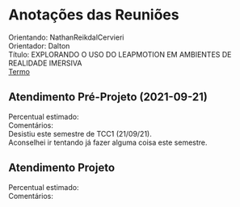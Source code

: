 # Anotações das Reuniões

Orientando: NathanReikdalCervieri  
Orientador: Dalton  
Título: EXPLORANDO O USO DO LEAPMOTION EM AMBIENTES DE REALIDADE IMERSIVA  
[Termo](NathanReikdalCervieri_Termo.pdf "Termo")  

## Atendimento Pré-Projeto (2021-09-21)

Percentual estimado:  
Comentários:  
Desistiu este semestre de TCC1 (21/09/21).  
Aconselhei ir tentando já fazer alguma coisa este semestre.  

## Atendimento Projeto

Percentual estimado:  
Comentários:  
